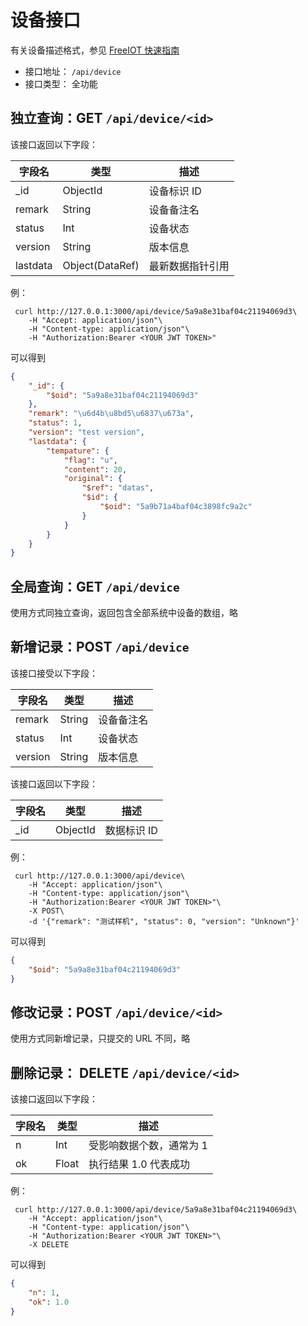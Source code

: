 # 设备接口

有关设备描述格式，参见 [FreeIOT 快速指南](../howtouse/README.md#device)

- 接口地址： `/api/device`
- 接口类型： 全功能

## 独立查询：GET `/api/device/<id>`

该接口返回以下字段：

| 字段名   | 类型            | 描述             |
| -------- | --------------- | ---------------- |
| _id      | ObjectId        | 设备标识 ID      |
| remark   | String          | 设备备注名       |
| status   | Int             | 设备状态         |
| version  | String          | 版本信息         |
| lastdata | Object(DataRef) | 最新数据指针引用 |

例：

```shell
 curl http://127.0.0.1:3000/api/device/5a9a8e31baf04c21194069d3\
    -H "Accept: application/json"\
    -H "Content-type: application/json"\
    -H "Authorization:Bearer <YOUR JWT TOKEN>"
```

可以得到

```json
{
    "_id": {
        "$oid": "5a9a8e31baf04c21194069d3"
    },
    "remark": "\u6d4b\u8bd5\u6837\u673a",
    "status": 1,
    "version": "test version",
    "lastdata": {
        "tempature": {
            "flag": "u",
            "content": 20,
            "original": {
                "$ref": "datas",
                "$id": {
                    "$oid": "5a9b71a4baf04c3898fc9a2c"
                }
            }
        }
    }
}
```

## 全局查询：GET `/api/device`

使用方式同独立查询，返回包含全部系统中设备的数组，略

## 新增记录：POST `/api/device`

该接口接受以下字段：

| 字段名  | 类型   | 描述                                                  |
| ------- | ------ | ----------------------------------------------------- |
| remark   | String          | 设备备注名       |
| status   | Int             | 设备状态         |
| version  | String          | 版本信息         |

该接口返回以下字段：

| 字段名 | 类型     | 描述        |
| ------ | -------- | ----------- |
| _id    | ObjectId | 数据标识 ID |

例：

```shell
 curl http://127.0.0.1:3000/api/device\
    -H "Accept: application/json"\
    -H "Content-type: application/json"\
    -H "Authorization:Bearer <YOUR JWT TOKEN>"\
    -X POST\
    -d '{"remark": "测试样机", "status": 0, "version": "Unknown"}'
```

可以得到

```json
{
    "$oid": "5a9a8e31baf04c21194069d3"
}
```

## 修改记录：POST `/api/device/<id>`

使用方式同新增记录，只提交的 URL 不同，略

## 删除记录： DELETE `/api/device/<id>`

该接口返回以下字段：

| 字段名 | 类型  | 描述                     |
| ------ | ----- | ------------------------ |
| n      | Int   | 受影响数据个数，通常为 1 |
| ok     | Float | 执行结果 1.0 代表成功    |

例：

```shell
 curl http://127.0.0.1:3000/api/device/5a9a8e31baf04c21194069d3\
    -H "Accept: application/json"\
    -H "Content-type: application/json"\
    -H "Authorization:Bearer <YOUR JWT TOKEN>"\
    -X DELETE
```

可以得到

```json
{
    "n": 1,
    "ok": 1.0
}
```
